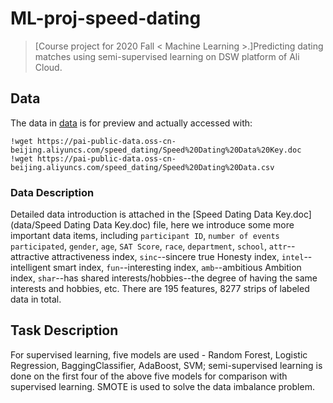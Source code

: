 # ML-proj-speed-dating
>[Course project for 2020 Fall < Machine Learning >.]Predicting dating matches using semi-supervised learning on DSW platform of Ali Cloud.
## Data
The data in [data](data) is for preview and actually accessed with:
```
!wget https://pai-public-data.oss-cn-beijing.aliyuncs.com/speed_dating/Speed%20Dating%20Data%20Key.doc
!wget https://pai-public-data.oss-cn-beijing.aliyuncs.com/speed_dating/Speed%20Dating%20Data.csv
```
### Data Description
Detailed data introduction is attached in the [Speed ​​Dating Data Key.doc](data/Speed Dating Data Key.doc) file, here we introduce some more important data items, including `participant ID`, `number of events participated`, `gender`, `age`, `SAT Score`, `race`, `department`, `school`, `attr`--attractive attractiveness index, `sinc`--sincere true Honesty index, `intel`--intelligent smart index, `fun`--interesting index, `amb`--ambitious Ambition index, `shar`--has shared interests/hobbies--the degree of having the same interests and hobbies, etc. There are 195 features, 8277 strips of labeled data in total.
## Task Description
For supervised learning, five models are used - Random Forest, Logistic Regression, BaggingClassifier, AdaBoost, SVM; semi-supervised learning is done on the first four of the above five models for comparison with supervised learning. SMOTE is used to solve the data imbalance problem. 
